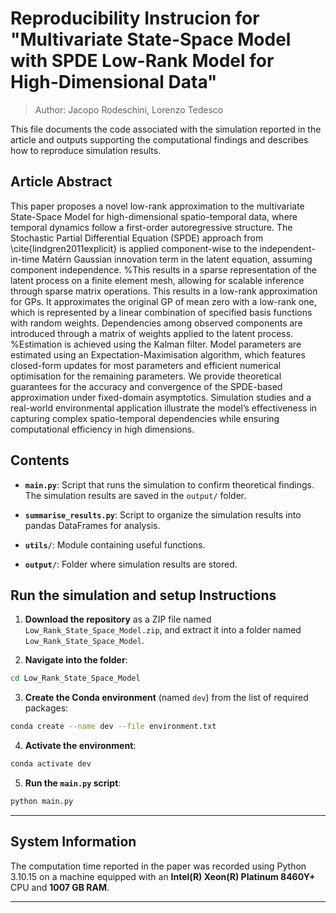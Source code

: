 # Reproducibility Instrucion for "Multivariate State-Space Model with SPDE Low-Rank Model for High-Dimensional Data"
> Author: Jacopo Rodeschini, Lorenzo Tedesco

This file documents the code associated with the simulation reported in the article and outputs supporting the computational findings and describes how to reproduce simulation results.

## Article Abstract
This paper proposes a novel low-rank approximation to the multivariate State-Space Model for high-dimensional spatio-temporal data, where temporal dynamics follow a first-order autoregressive structure. The Stochastic Partial Differential Equation (SPDE) approach from \cite{lindgren2011explicit} is applied component-wise to the independent-in-time Matérn Gaussian innovation term in the latent equation, assuming component independence. %This results in a sparse representation of the latent process on a finite element mesh, allowing for scalable inference through sparse matrix operations. This results in a low-rank approximation for GPs. It approximates the original GP of mean zero with a low-rank one, which is represented by a linear combination of specified basis functions with random weights. Dependencies among observed components are introduced through a matrix of weights applied to the latent process. %Estimation is achieved using the Kalman filter.  Model parameters are estimated using an Expectation-Maximisation algorithm, which features closed-form updates for most parameters and efficient numerical optimisation for the remaining parameters. We provide theoretical guarantees for the accuracy and convergence of the SPDE-based approximation under fixed-domain asymptotics. Simulation studies and a real-world environmental application illustrate the model’s effectiveness in capturing complex spatio-temporal dependencies while ensuring computational efficiency in high dimensions.


## Contents

* **`main.py`**: Script that runs the simulation to confirm theoretical findings. The simulation results are saved in the `output/` folder.

* **`summarise_results.py`**: Script to organize the simulation results into pandas DataFrames for analysis.

* **`utils/`**: Module containing useful functions.

* **`output/`**: Folder where simulation results are stored.



## Run the simulation and setup Instructions

1. **Download the repository** as a ZIP file named `Low_Rank_State_Space_Model.zip`, and extract it into a folder named `Low_Rank_State_Space_Model`.

2. **Navigate into the folder**:

```bash
cd Low_Rank_State_Space_Model
```

3. **Create the Conda environment** (named `dev`) from the list of required packages:

```bash
conda create --name dev --file environment.txt
```

4. **Activate the environment**:

```bash
conda activate dev
```

5. **Run the `main.py` script**:

```bash
python main.py
```

---

## System Information

The computation time reported in the paper was recorded using Python 3.10.15 on a machine equipped with an **Intel(R) Xeon(R) Platinum 8460Y+** CPU and **1007 GB RAM**.

---


